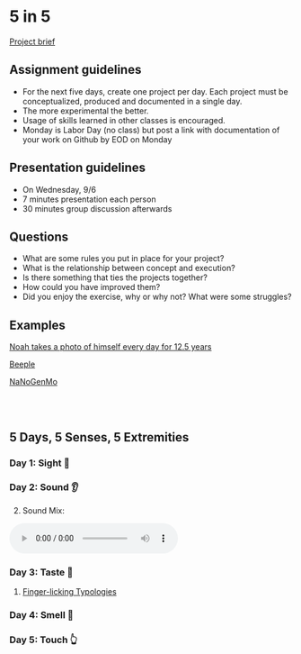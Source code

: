 # 5 in 5
[Project brief](https://docs.google.com/a/newschool.edu/document/d/1LOWQXv9i27Uj8eECxLeZi66yjTRcqk260O4kw_98eOc/edit?usp=sharing)

## Assignment guidelines
* For the next five days, create one project per day. Each project must be conceptualized, produced and documented in a single day. 
* The more experimental the better.
* Usage of skills learned in other classes is encouraged.
* Monday is Labor Day (no class) but post a link with documentation of your work on Github by EOD on Monday

## Presentation guidelines
* On Wednesday, 9/6
* 7 minutes presentation each person
* 30 minutes group discussion afterwards

## Questions
* What are some rules you put in place for your project?
* What is the relationship between concept and execution?
* Is there something that ties the projects together?
* How could you have improved them?
* Did you enjoy the exercise, why or why not? What were some struggles?

## Examples
[Noah takes a photo of himself every day for 12.5 years](https://www.youtube.com/watch?v=iPPzXlMdi7o)

[Beeple](http://www.beeple-crap.com/everydays_one.php)

[NaNoGenMo](https://nanogenmo.github.io/)

<br><br>

## 5 Days, 5 Senses, 5 Extremities

### Day 1: Sight :eyes:

### Day 2: Sound :ear:

2. Sound Mix:

<audio controls="controls">
  <source type="audio/mp3" src="/Users/jacquelinewu/Documents/00_MFADT/F1_MS1/170904_5in5/sound/Hand Sound Mix.mp3"></source></audio>

### Day 3: Taste :tongue:

1. [Finger-licking Typologies](http://vsco.co/jwumfadt/images/1)

### Day 4: Smell :nose:
### Day 5: Touch :point_up_2:


